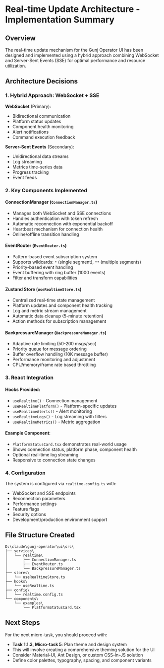 # Real-time Update Architecture - Implementation Summary

## Overview

The real-time update mechanism for the Gunj Operator UI has been designed and implemented using a hybrid approach combining WebSocket and Server-Sent Events (SSE) for optimal performance and resource utilization.

## Architecture Decisions

### 1. Hybrid Approach: WebSocket + SSE

**WebSocket** (Primary):
- Bidirectional communication
- Platform status updates
- Component health monitoring
- Alert notifications
- Command execution feedback

**Server-Sent Events** (Secondary):
- Unidirectional data streams
- Log streaming
- Metrics time-series data
- Progress tracking
- Event feeds

### 2. Key Components Implemented

#### ConnectionManager (`ConnectionManager.ts`)
- Manages both WebSocket and SSE connections
- Handles authentication with token refresh
- Automatic reconnection with exponential backoff
- Heartbeat mechanism for connection health
- Online/offline transition handling

#### EventRouter (`EventRouter.ts`)
- Pattern-based event subscription system
- Supports wildcards: `*` (single segment), `**` (multiple segments)
- Priority-based event handling
- Event buffering with ring buffer (1000 events)
- Filter and transform capabilities

#### Zustand Store (`useRealtimeStore.ts`)
- Centralized real-time state management
- Platform updates and component health tracking
- Log and metric stream management
- Automatic data cleanup (5-minute retention)
- Action methods for subscription management

#### BackpressureManager (`BackpressureManager.ts`)
- Adaptive rate limiting (50-200 msgs/sec)
- Priority queue for message ordering
- Buffer overflow handling (10K message buffer)
- Performance monitoring and adjustment
- CPU/memory/frame rate based throttling

### 3. React Integration

#### Hooks Provided:
- `useRealtime()` - Connection management
- `useRealtimePlatform()` - Platform-specific updates
- `useRealtimeAlerts()` - Alert monitoring
- `useRealtimeLogs()` - Log streaming with filters
- `useRealtimeMetrics()` - Metric aggregation

#### Example Component:
- `PlatformStatusCard.tsx` demonstrates real-world usage
- Shows connection status, platform phase, component health
- Optional real-time log streaming
- Responsive to connection state changes

### 4. Configuration

The system is configured via `realtime.config.ts` with:
- WebSocket and SSE endpoints
- Reconnection parameters
- Performance settings
- Feature flags
- Security options
- Development/production environment support

## File Structure Created

```
D:\claude\gunj-operator\ui\src\
├── services\
│   └── realtime\
│       ├── ConnectionManager.ts
│       ├── EventRouter.ts
│       └── BackpressureManager.ts
├── stores\
│   └── useRealtimeStore.ts
├── hooks\
│   └── useRealtime.ts
├── config\
│   └── realtime.config.ts
└── components\
    └── examples\
        └── PlatformStatusCard.tsx
```

## Next Steps

For the next micro-task, you should proceed with:
- **Task 1.1.3, Micro-task 5**: Plan theme and design system
- This will involve creating a comprehensive theming solution for the UI
- Consider Material-UI, Ant Design, or custom CSS-in-JS solution
- Define color palettes, typography, spacing, and component variants
